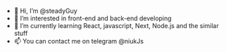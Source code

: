 - 👋 Hi, I’m @steadyGuy
- 👀 I’m interested in front-end and back-end developing
- 🌱 I’m currently learning React, javascript, Next, Node.js and the similar stuff
- 📫 You can contact me on telegram @niukJs

<!---
steadyGuy/steadyGuy is a ✨ special ✨ repository because its `README.md` (this file) appears on your GitHub profile.
You can click the Preview link to take a look at your changes.
--->
